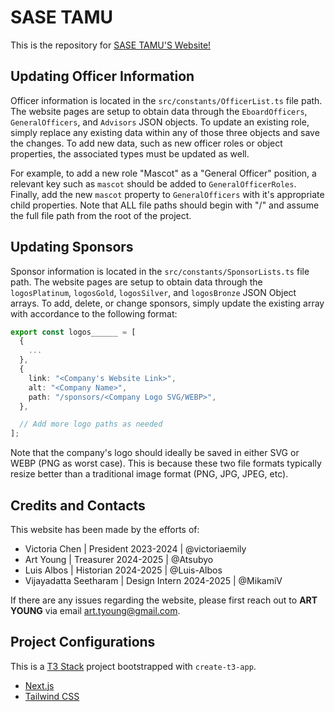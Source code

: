 # SASE TAMU

This is the repository for [SASE TAMU'S Website!](https://sasetamu.org/)

## Updating Officer Information

Officer information is located in the `src/constants/OfficerList.ts` file path. The website pages are setup to obtain data through the `EboardOfficers`, `GeneralOfficers`, and `Advisors` JSON objects. To update an existing role, simply replace any existing data within any of those three objects and save the changes. To add new data, such as new officer roles or object properties, the associated types must be updated as well.

For example, to add a new role "Mascot" as a "General Officer" position, a relevant key such as `mascot` should be added to `GeneralOfficerRoles`. Finally, add the new `mascot` property to `GeneralOfficers` with it's appropriate child properties. Note that ALL file paths should begin with "/" and assume the full file path from the root of the project.

## Updating Sponsors

Sponsor information is located in the `src/constants/SponsorLists.ts` file path. The website pages are setup to obtain data through the `logosPlatinum`, `logosGold`, `logosSilver`, and `logosBronze` JSON Object arrays. To add, delete, or change sponsors, simply update the existing array with accordance to the following format:

```ts
export const logos______ = [
  {
    ...
  },
  {
    link: "<Company's Website Link>",
    alt: "<Company Name>",
    path: "/sponsors/<Company Logo SVG/WEBP>",
  },

  // Add more logo paths as needed
];
```

Note that the company's logo should ideally be saved in either SVG or WEBP (PNG as worst case). This is because these two file formats typically resize better than a traditional image format (PNG, JPG, JPEG, etc).

## Credits and Contacts

This website has been made by the efforts of:

- Victoria Chen | President 2023-2024 | @victoriaemily
- Art Young | Treasurer 2024-2025 | @Atsubyo
- Luis Albos | Historian 2024-2025 | @Luis-Albos
- Vijayadatta Seetharam | Design Intern 2024-2025 | @MikamiV

If there are any issues regarding the website, please first reach out to **ART YOUNG** via email [art.tyoung@gmail.com](mailto:art.tyoung@gmail.com).

## Project Configurations

This is a [T3 Stack](https://create.t3.gg/) project bootstrapped with `create-t3-app`.

- [Next.js](https://nextjs.org)
- [Tailwind CSS](https://tailwindcss.com)
